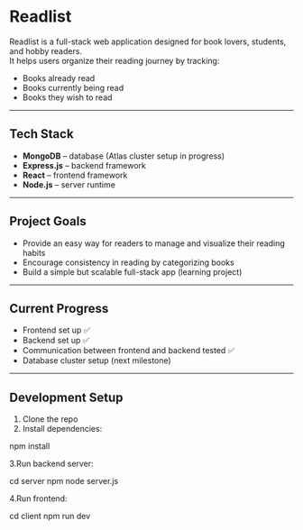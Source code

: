 # Readlist

Readlist is a full-stack web application designed for book lovers, students, and hobby readers.  
It helps users organize their reading journey by tracking:

- Books already read
- Books currently being read
- Books they wish to read

---

## Tech Stack
- **MongoDB** – database (Atlas cluster setup in progress)
- **Express.js** – backend framework
- **React** – frontend framework
- **Node.js** – server runtime

---

## Project Goals
- Provide an easy way for readers to manage and visualize their reading habits
- Encourage consistency in reading by categorizing books
- Build a simple but scalable full-stack app (learning project)

---

## Current Progress
- Frontend set up ✅
- Backend set up ✅
- Communication between frontend and backend tested ✅
- Database cluster setup  (next milestone)

---

## Development Setup
1. Clone the repo
2. Install dependencies:

npm install


3.Run backend server:

cd server
npm node server.js


4.Run frontend:

cd client
npm run dev

